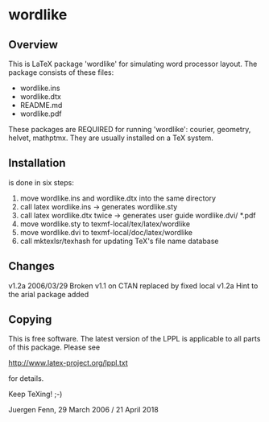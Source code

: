 # wordlike

## Overview 

This is LaTeX package 'wordlike' for simulating word
processor layout. The package consists of these files:

* wordlike.ins
* wordlike.dtx
* README.md
* wordlike.pdf

These packages are REQUIRED for running 'wordlike':
courier, geometry, helvet, mathptmx.
They are usually installed on a TeX system.

## Installation 

is done in six steps:

 1. move wordlike.ins and wordlike.dtx into the same directory
 2. call latex wordlike.ins -> generates wordlike.sty
 3. call latex wordlike.dtx twice -> generates user guide wordlike.dvi/ *.pdf
 4. move wordlike.sty to texmf-local/tex/latex/wordlike
 5. move wordlike.dvi to texmf-local/doc/latex/wordlike
 6. call mktexlsr/texhash for updating TeX's file name database

## Changes 

 v1.2a  2006/03/29  Broken v1.1 on CTAN replaced by fixed local v1.2a
                    Hint to the arial package added

## Copying 

This is free software. The latest version of the LPPL is
applicable to all parts of this package. Please see

  http://www.latex-project.org/lppl.txt

for details.

Keep TeXing! ;-) 

Juergen Fenn, 
29 March 2006 / 21 April 2018
